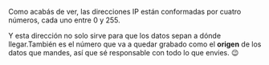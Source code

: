 Como acabás de ver, las direcciones IP están conformadas por cuatro números, cada uno entre 0 y 255.  

Y esta dirección no solo sirve para que los datos sepan a dónde llegar.También es el número que va a quedar grabado como el **origen** de los datos que mandes, así que sé responsable con todo lo que envies. :wink:
